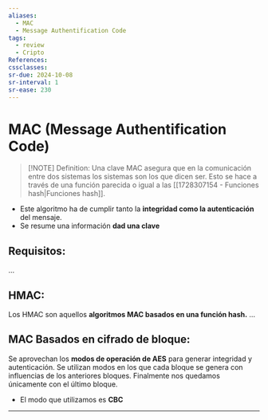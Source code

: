 ```yaml
---
aliases:
  - MAC
  - Message Authentification Code
tags:
  - review
  - Cripto
References: 
cssclasses:
sr-due: 2024-10-08
sr-interval: 1
sr-ease: 230
---
```

# MAC (Message Authentification Code)

> [!NOTE] Definition: 
> Una clave MAC asegura que en la comunicación entre dos sistemas los sistemas son los que dicen ser. Esto se hace a través de una función parecida o igual a las [[1728307154 - Funciones hash|Funciones hash]]. 

+ Este algoritmo ha de cumplir tanto la **integridad como la autenticación** del mensaje.
+ Se resume una información **dad una clave**

## Requisitos:
…
## HMAC:
Los HMAC son aquellos **algoritmos MAC basados en una función hash.**
…

## MAC Basados en cifrado de bloque:
Se aprovechan los **modos de operación de AES** para generar integridad y autenticación. 
Se utilizan modos en los que cada bloque se genera con influencias de los anteriores bloques. Finalmente nos quedamos únicamente con el último bloque. 

+ El modo que utilizamos es **CBC**



***
